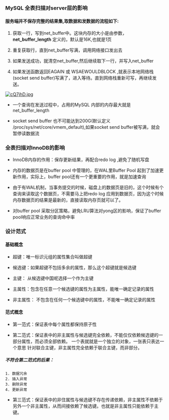 ### MySQL 全表扫描对server层的影响

#### 服务端并不保存完整的结果集,取数据和发数据的流程如下:

1. 获取一行，写到net_buffer中。这块内存的大小是由参数，**net_buffer_length** 定义的，默认是16K,也就是1页

2. 重复获取行，直到net_buffer写满，调用网络接口发出去

3. 如果发送成功，就清空net_buffer,然后继续取下一行，并写入net_buffer

4. 如果发送函数返回EAGAIN 或 WSAEWOULDBLOCK ,就表示本地网络栈(socket send buffer)写满了，进入等待。直到网络栈重新可写，再继续发送。

[![cQ7jhD.jpg](https://z3.ax1x.com/2021/04/05/cQ7jhD.jpg)](https://imgtu.com/i/cQ7jhD)

- 一个查询在发送过程中，占用的MySQL 内部的内存最大就是net_buffer_length 

- socket send buffer 也不可能达到200G(默认定义 /proc/sys/net/core/vmem_default),如果socket send buffer被写满，就会暂停读数据流

### 全表扫描对InnoDB的影响

- InnoDB内存的作用：保存更新结果，再配合redo log ,避免了随机写盘

- 内存的数据页是在buffer pool 中管理的，在WAL里Buffer Pool 起到了加速更新作用，实际上，buffer pool还有一个更重要的作用，就是加速查询

- 由于有WAL机制，当事务提交的时候，磁盘上的数据页是旧的，这个时候有个查询来读取这个数据页，不需要马上把redo log 应用到数据页，因为这个时候内存数据页的结果是最新的，直接读取内存页就可以了。

- 对buffer pool 采取分区策略，避免LRU算法对yong区的影响，保证了buffer pool响应正常业务的查询命中率

### 设计范式

#### 基础概念

- 超键：唯一标识元组的属性集合叫做超键

- 候选键：如果超键不包括多余的属性，那么这个超键就是候选键

- 主键： 从候选键中国呢选择一个作为主键

- 主属性：包含在任意一个候选键的属性为主属性，能唯一确定记录的属性

- 非主属性： 不包含在任何一个候选键中的属性，不能唯一确定记录的属性

#### 范式概念

- 第一范式：保证表中每个属性都保持原子性

- 第二范式：保证表中的非主属性与候选键完全依赖，不能仅仅依赖候选键的一部分属性，而必须全部依赖。
  一个表就就是一个独立的对象，一张表只表达一个意思 针对联合主键，非主属性完全依赖于联合主键，而非部分。

##### 不符合第二范式的后果：

````
1. 数据冗余
2. 插入异常
3. 删除异常
4. 更新异常
````

- 第三范式：保证表中的非住属性与候选键不存在传递依赖，非主属性不依赖于另外一个非主属性，从而间接依赖了候选键。也就是非主属性只能依赖于主键。